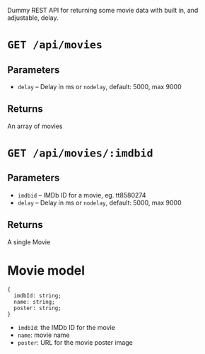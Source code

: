 Dummy REST API for returning some movie data with built in, and adjustable, delay.

# `GET /api/movies`
## Parameters
* `delay` – Delay in ms or `nodelay`, default: 5000, max 9000

## Returns
An array of movies

# `GET /api/movies/:imdbid`
## Parameters
* `imdbid` – IMDb ID for a movie, eg. tt8580274
* `delay` – Delay in ms or `nodelay`, default: 5000, max 9000

## Returns
A single Movie

# Movie model
```
{
  imdbId: string;
  name: string;
  poster: string;
}
```
* `imdbId`: the IMDb ID for the movie
* `name`: movie name
* `poster`: URL for the movie poster image
